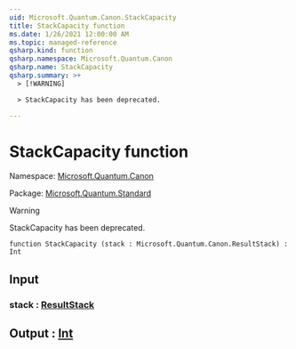 ```yaml
---
uid: Microsoft.Quantum.Canon.StackCapacity
title: StackCapacity function
ms.date: 1/26/2021 12:00:00 AM
ms.topic: managed-reference
qsharp.kind: function
qsharp.namespace: Microsoft.Quantum.Canon
qsharp.name: StackCapacity
qsharp.summary: >+
  > [!WARNING]

  > StackCapacity has been deprecated.

---
```


# StackCapacity function

Namespace: [Microsoft.Quantum.Canon](xref:Microsoft.Quantum.Canon)

Package: [Microsoft.Quantum.Standard](https://nuget.org/packages/Microsoft.Quantum.Standard)


> [!WARNING]
> StackCapacity has been deprecated.



```qsharp
function StackCapacity (stack : Microsoft.Quantum.Canon.ResultStack) : Int
```


## Input

### stack : [ResultStack](xref:Microsoft.Quantum.Canon.ResultStack)





## Output : [Int](xref:microsoft.quantum.lang-ref.int)

